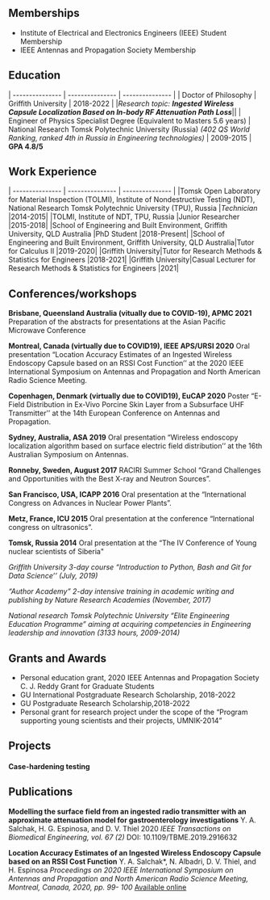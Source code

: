 
## Memberships
- Institute of Electrical and Electronics Engineers (IEEE) Student Membership 
- IEEE Antennas and Propagation Society Membership


## Education

| --------------- | --------------- | --------------- |
| Doctor of Philosophy | Griffith University | 2018-2022 |
|*Research topic: **Ingested Wireless Capsule Localization Based on In-body RF Attenuation Path Loss***||
| Engineer of Physics Specialist Degree (Equivalent to Masters 5.6 years) | National Research Tomsk Polytechnic University (Russia) *(402 QS World Ranking, ranked 4th in Russia in Engineering technologies)* | 2009-2015 |
**GPA 4.8/5**



## Work Experience

| --------------- | --------------- | --------------- |
|Tomsk Open Laboratory for Material Inspection (TOLMI), Institute of Nondestructive Testing (NDT), National Research Tomsk Polytechnic University (TPU), Russia |*Technician* |2014-2015|
|TOLMI, Institute of NDT, TPU, Russia |Junior Researcher |2015-2018|
|School of Engineering and Built Environment, Griffith University, QLD Australia   |PhD Student       |2018-Present|
|School of Engineering and Built Environment, Griffith University, QLD Australia|Tutor for Calculus II |2019-2020|
|Griffith University|Tutor for Research Methods & Statistics for Engineers |2018-2021|
|Griffith University|Casual Lecturer for Research Methods & Statistics for Engineers |2021|

## Conferences/workshops
**Brisbane, Queensland Australia (vitually due to COVID-19), APMC 2021**
Preparation of the abstracts for presentations at the Asian Pacific Microwave Conference

**Montreal, Canada (virtually due to COVID19), IEEE APS/URSI 2020**
Oral presentation “Location Accuracy Estimates of an Ingested Wireless Endoscopy Capsule based on an RSSI Cost Function’’ at the 2020 IEEE International Symposium on Antennas and Propagation and North American Radio Science Meeting.

**Copenhagen, Denmark (virtually due to COVID19), EuCAP 2020**
Poster “E-Field Distribution in Ex-Vivo Porcine Skin Layer from a Subsurface UHF Transmitter’’ at the 14th European Conference on Antennas and Propagation.

**Sydney, Australia, ASA 2019**
Oral presentation “Wireless endoscopy localization algorithm based on surface electric field distribution’’ at the 16th Australian Symposium on Antennas.

**Ronneby, Sweden, August 2017**
RACIRI Summer School “Grand Challenges and Opportunities with the Best X-ray and Neutron Sources”.

**San Francisco, USA, ICAPP 2016**
Oral presentation at the “International Congress on Advances in Nuclear Power Plants”.

**Metz, France, ICU 2015**
Oral presentation at the conference “International congress on ultrasonics”.

**Tomsk, Russia 2014**
Oral presentation at the “The IV Conference of Young nuclear scientists of Siberia"

*Griffith University 3-day course “Introduction to Python, Bash and Git for Data Science’’ (July, 2019)*

*“Author Academy” 2-day intensive training in academic writing and publishing by Nature Research Academies (November, 2017)*

*National research Tomsk Polytechnic University “Elite Engineering Education Programme” aiming at acquiring competencies in Engineering leadership and innovation (3133 hours, 2009-2014)*

## Grants and Awards
- Personal education grant, 2020 IEEE Antennas and Propagation Society C. J. Reddy Grant for Graduate Students
- GU International Postgraduate Research Scholarship, 2018-2022
- GU Postgraduate Research Scholarship,2018-2022
- Personal grant for research project under the scope of the “Program supporting young scientists and their projects, UMNIK-2014”




## Projects

#### Case-hardening testing 


<!-- **Role:** Organizing committee 2016 - 2021 **Role:** Key Organizer 2018 #### Hacky Hour Handbook - Author 2017
Wrote a handbook on how to start and run hacky hour groups at an institute with lessons learnt, helpful resources and groups to target. Released as Creative Commons [Link here](https://github.com/amandamiotto/HackyHourHandbook) -->


## Publications

**Modelling the surface field from an ingested radio transmitter with an approximate attenuation model for gastroenterology investigations**
Y. A. Salchak, H. G. Espinosa, and D. V. Thiel 2020 
*IEEE Transactions on Biomedical Engineering, vol. 67 (2)*
DOI: 10.1109/TBME.2019.2916632

**Location Accuracy Estimates of an Ingested Wireless Endoscopy Capsule based on an RSSI Cost Function**
Y. A. Salchak*, N. Albadri, D. V. Thiel, and H. Espinosa
*Proceedings on 2020 IEEE International Symposium on Antennas and Propagation and North American Radio Science Meeting, Montreal, Canada, 2020, pp. 99- 100*
[Available online](https://www.usnc-ursi-archive.org/aps-ursi/2020/pdfs/0000099.pdf)



